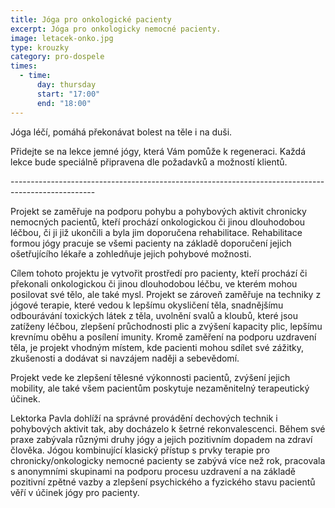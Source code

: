 ```yaml
---
title: Jóga pro onkologické pacienty
excerpt: Jóga pro onkologicky nemocné pacienty.
image: letacek-onko.jpg
type: krouzky
category: pro-dospele
times:
  - time:
      day: thursday
      start: "17:00"
      end: "18:00"
---
```


Jóga léčí, pomáhá překonávat bolest na těle i na duši.

Přidejte se na lekce jemné jógy, která Vám pomůže k regeneraci. Každá lekce bude speciálně připravena dle požadavků a možností klientů.

\---------------------------------------------------------------------------------------------------

Projekt se zaměřuje na podporu pohybu a pohybových aktivit chronicky nemocných pacientů, kteří prochází onkologickou či jinou dlouhodobou léčbou, či ji již ukončili a byla jim doporučena rehabilitace. Rehabilitace formou jógy pracuje se všemi pacienty na základě doporučení jejich ošetřujícího lékaře a zohledňuje jejich pohybové možnosti.

Cílem tohoto projektu je vytvořit prostředí pro pacienty, kteří prochází či překonali onkologickou či jinou dlouhodobou léčbu, ve kterém mohou posilovat své tělo, ale také mysl. Projekt se zároveň zaměřuje na techniky z jógové terapie, které vedou k lepšímu okysličení těla, snadnějšímu odbourávání toxických látek z těla, uvolnění svalů a kloubů, které jsou zatíženy léčbou, zlepšení průchodnosti plic a zvýšení kapacity plic, lepšímu krevnímu oběhu a posílení imunity. Kromě zaměření na podporu uzdravení těla, je projekt vhodným místem, kde pacienti mohou sdílet své zážitky, zkušenosti a dodávat si navzájem naději a sebevědomí.

Projekt vede ke zlepšení tělesné výkonnosti pacientů, zvýšení jejich mobility, ale také všem pacientům poskytuje nezaměnitelný terapeutický účinek.

Lektorka Pavla dohlíží na správné provádění dechových technik i pohybových aktivit tak, aby docházelo k šetrné rekonvalescenci. Během své praxe zabývala různými druhy jógy a jejich pozitivním dopadem na zdraví člověka. Jógou kombinující klasický přístup s prvky terapie pro chronicky/onkologicky nemocné pacienty se zabývá více než rok, pracovala s anonymními skupinami na podporu procesu uzdravení a na základě pozitivní zpětné vazby a zlepšení psychického a fyzického stavu pacientů věří v účinek jógy pro pacienty.
